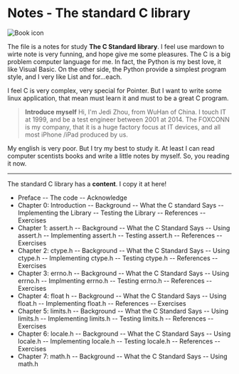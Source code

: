# Notes - The standard C library

![Book icon](http://fabiensanglard.net/c/c_standard_library.png)

The file is a notes for study **The C Standard library**. I feel use mardown to wirte note is very funning, and hope give me some pleasures. The C is a big problem computer language for me. In fact, the Python is my best love, it like Visual Basic. On the other side, the Python provide a simplest program style, and I very like List and for...each.

I feel C is very complex, very special for Pointer. But I want to write some linux application, that mean must learn it and must to be a great C program.

> **Introduce myself**
> Hi, I'm Jedi Zhou, from WuHan of China. I touch IT at 1999, and be a test engineer between 2001 at 2014. The FOXCONN is my company, that it is a huge factory focus at IT devices, and all most iPhone /iPad produced by us.

My english is very poor. But I try my best to study it. At least I can read computer scentists books and write a little notes by myself. So, you reading it now.

------
The standard C library has a **content**. I copy it at here!

- Preface
-- The code
-- Acknowledge
- Chapter 0: Introduction
-- Background
-- What the C standard Says
-- Implementing the Library
-- Testing the Library
-- References
-- Exercises
- Chapter 1: assert.h
-- Background
-- What the C Standard Says
-- Using assert.h
-- Implementing assert.h
-- Testing assert.h
-- References
-- Exercises
- Chapter 2: ctype.h
-- Background
-- What the C Standard Says
-- Using ctype.h
-- Implementing ctype.h
-- Testing ctype.h
-- References
-- Exercises
- Chapter 3: errno.h
-- Background
-- What the C Standard Says
-- Using errno.h
-- Implmenting errno.h
-- Testing errno.h
-- References
-- Exercises
- Chapter 4: float h
-- Background
-- What the C Standard Says
-- Using float.h
-- Implementing float.h
-- References
-- Exercises
- Chapter 5: limits.h
-- Background
-- What the C Standard Says
-- Using limits.h
-- Implementing limits.h
-- Testing limits.h
-- References
-- Exercises
- Chapter 6: locale.h
-- Background
-- What the C Standard Says
-- Using locale.h
-- Implementing locale.h
-- Testing locale.h
-- References
-- Exercises
- Chapter 7: math.h
-- Background
-- What the C Standard Says
-- Using math.h
